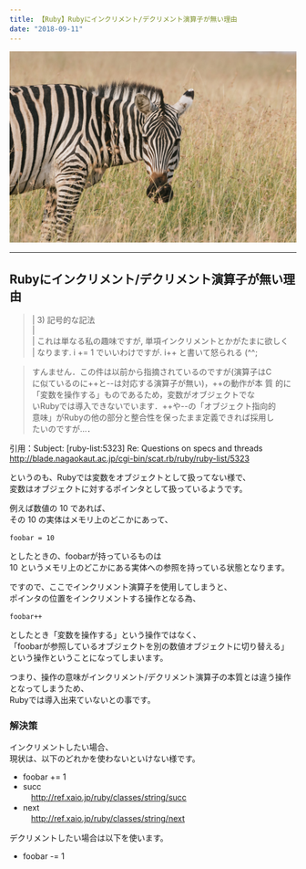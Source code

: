 ```yaml
---
title: 【Ruby】Rubyにインクリメント/デクリメント演算子が無い理由  
date: "2018-09-11"
---
```


![Zebra](./zebra.jpg)  

---

## Rubyにインクリメント/デクリメント演算子が無い理由

>| 3) 記号的な記法  
>|  
>| これは単なる私の趣味ですが, 単項インクリメントとかがたまに欲しく  
>| なります. i += 1 でいいわけですが. i++ と書いて怒られる (^^;  

> すんません．この件は以前から指摘されているのですが(演算子はC  
> に似ているのに++と--は対応する演算子が無い)，++の動作が本  質
> 的に「変数を操作する」ものであるため，変数がオブジェクトでな  
> いRubyでは導入できないでいます．++や--の「オブジェクト指向的  
> 意味」がRubyの他の部分と整合性を保ったまま定義できれば採用し  
> たいのですが…．  

引用：Subject: [ruby-list:5323] Re: Questions on specs and threads  
<http://blade.nagaokaut.ac.jp/cgi-bin/scat.rb/ruby/ruby-list/5323>

というのも、Rubyでは変数をオブジェクトとして扱ってない様で、  
変数はオブジェクトに対するポインタとして扱っているようです。

例えば数値の 10 であれば、  
その 10 の実体はメモリ上のどこかにあって、

```
foobar = 10
```

としたときの、foobarが持っているものは  
10 というメモリ上のどこかにある実体への参照を持っている状態となります。

ですので、ここでインクリメント演算子を使用してしまうと、  
ポインタの位置をインクリメントする操作となる為、

```
foobar++
```

としたとき「変数を操作する」という操作ではなく、  
「foobarが参照しているオブジェクトを別の数値オブジェクトに切り替える」  
という操作ということになってしまいます。

つまり、操作の意味がインクリメント/デクリメント演算子の本質とは違う操作となってしまうため、  
Rubyでは導入出来ていないとの事です。

### 解決策

インクリメントしたい場合、  
現状は、以下のどれかを使わないといけない様です。

* foobar += 1  
* succ  
　<http://ref.xaio.jp/ruby/classes/string/succ>  
* next  
　<http://ref.xaio.jp/ruby/classes/string/next>  

デクリメントしたい場合は以下を使います。

* foobar -= 1

